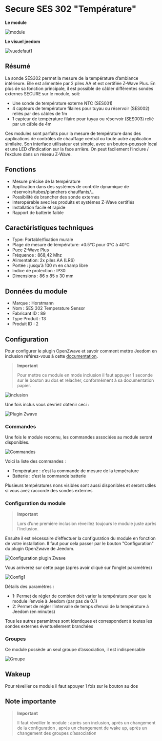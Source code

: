 # Secure SES 302 "Température"

**Le module**

![module](images/secure.ses302/module.jpg)

**Le visuel jeedom**

![vuedefaut1](images/secure.ses302/vuedefaut1.jpg)

## Résumé

La sonde SES302 permet la mesure de la température d’ambiance intérieure. Elle est alimentée par 2 piles AA et est certifiée Z-Wave Plus. En plus de sa fonction principale, il est possible de câbler différentes sondes externes SECURE sur le module, soit:

-   Une sonde de température externe NTC (SES001)
-   4 capteurs de température filaires pour tuyau ou réservoir (SES002) reliés par des câbles de 1m
-   1 capteur de température filaire pour tuyau ou réservoir (SES003) relié par un câble de 4m

Ces modules sont parfaits pour la mesure de température dans des applications de contrôles de chauffage central ou toute autre application similaire. Son interface utilisateur est simple, avec un bouton-poussoir local et une LED d’indication sur la face arrière. On peut facilement l’inclure / l’exclure dans un réseau Z-Wave.

## Fonctions

-   Mesure précise de la température
-   Application dans des systèmes de contrôle dynamique de réservoirs/tubes/planchers chauffants/…​
-   Possibilité de brancher des sonde externes
-   Interopérable avec les produits et systèmes Z-Wave certifiés
-   Installation facile et rapide
-   Rapport de batterie faible

## Caractéristiques techniques

-   Type: Portable/fixation murale
-   Plage de mesure de température: ±0.5°C pour 0°C à 40°C
-   Puce Z-Wave Plus
-   Fréquence : 868,42 Mhz
-   Alimentation: 2x piles AA (LR6)
-   Portée : jusqu’à 100 m en champ libre
-   Indice de protection : IP30
-   Dimensions : 86 x 85 x 30 mm

## Données du module

-   Marque : Horstmann
-   Nom : SES 302 Temperature Sensor
-   Fabricant ID : 89
-   Type Produit : 13
-   Produit ID : 2

## Configuration

Pour configurer le plugin OpenZwave et savoir comment mettre Jeedom en inclusion référez-vous à cette [documentation](../plugins/automation%20protocol/openzwave/).

> **Important**
>
> Pour mettre ce module en mode inclusion il faut appuyer 1 seconde sur le bouton au dos et relacher, conformément à sa documentation papier.

![inclusion](images/secure.ses302/inclusion.jpg)

Une fois inclus vous devriez obtenir ceci :

![Plugin Zwave](images/secure.ses302/information.jpg)

### Commandes

Une fois le module reconnu, les commandes associées au module seront disponibles.

![Commandes](images/secure.ses302/commandes.jpg)

Voici la liste des commandes :

-   Température : c’est la commande de mesure de la température
-   Batterie : c’est la commande batterie

Plusieurs températures nons visibles sont aussi disponibles et seront utiles si vous avez raccordé des sondes externes

### Configuration du module

> **Important**
>
> Lors d’une première inclusion réveillez toujours le module juste après l’inclusion.

Ensuite il est nécessaire d’effectuer la configuration du module en fonction de votre installation. Il faut pour cela passer par le bouton "Configuration" du plugin OpenZwave de Jeedom.

![Configuration plugin Zwave](images/plugin/bouton_configuration.jpg)

Vous arriverez sur cette page (après avoir cliqué sur l’onglet paramètres)

![Config1](images/secure.ses302/config1.jpg)

Détails des paramètres :

-   1: Permet de régler de combien doit varier la température pour que le module l’envoie à Jeedom (par pas de 0.1)
-   2: Permet de régler l’intervalle de temps d’envoi de la température à Jeedom (en minutes)

Tous les autres paramètres sont identiques et correspondent à toutes les sondes externes éventuellement branchées

### Groupes

Ce module possède un seul groupe d’association, il est indispensable

![Groupe](images/secure.ses302/groupe.jpg)

## Wakeup

Pour réveiller ce module il faut appuyer 1 fois sur le bouton au dos

## Note importante

> **Important**
>
> Il faut réveiller le module : après son inclusion, après un changement de la configuration , après un changement de wake up, après un changement des groupes d’association
